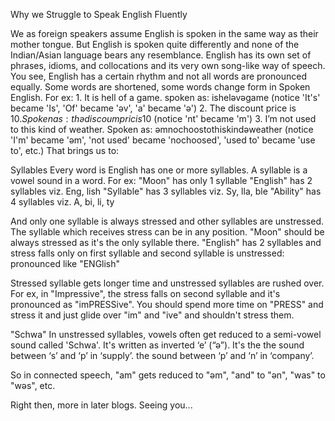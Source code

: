 Why we Struggle to Speak English Fluently

We as foreign speakers assume English is spoken in the same way as their mother tongue. But English is spoken quite differently and none of the Indian/Asian language bears any resemblance. English has its own set of phrases, idioms, and collocations and its very own song-like way of speech. 
You see, English has a certain rhythm and not all words are pronounced equally. Some words are shortened, some words change form in Spoken English.
For ex: 
    1. It is hell of a game.
    spoken as: isheləvəgame (notice 'It's' became 'Is', 'Of' became 'əv', 'a' became 'ə')
    2. The discount price is $10.
    Spoken as: thədiscoumpricis$10 (notice 'nt' became 'm')
    3. I’m not used to this kind of weather.
    Spoken as: əmnochoostothiskindəweather (notice 'I'm' became 'əm', 'not used' became 'nochoosed', 'used to' became 'use to', etc.)
That brings us to:

Syllables
Every word is English has one or more syllables. A syllable is a vowel sound in a word.
For ex: 
"Moon" has only 1 syllable
"English" has 2 syllables viz. Eng, lish
"Syllable" has 3 syllables viz. Sy, lla, ble
"Ability" has 4 syllables viz. A, bi, li, ty 

And only one syllable is always stressed and other syllables are unstressed. The syllable which receives stress can be in any position.
"Moon" should be always stressed as it's the only syllable there.
"English" has 2 syllables and stress falls only on first syllable and second syllable is unstressed: pronounced like "ENGlish"

Stressed syllable gets longer time and unstressed syllables are rushed over. For ex, in "Impressive", the stress falls on second syllable and it's pronounced as "imPRESSive". You should spend more time on "PRESS" and stress it and just glide over "im" and "ive" and shouldn't stress them.

"Schwa"
In unstressed syllables, vowels often get reduced to a semi-vowel sound called 'Schwa'. It's written as inverted ‘e’ (“ə”). 
It's the the sound between ‘s’ and ‘p’ in ‘supply’.
the sound between ‘p’ and ‘n’ in ‘company’.

So in connected speech, "am" gets reduced to "əm", "and" to "ən", "was" to "wəs", etc.

Right then, more in later blogs. Seeing you...
